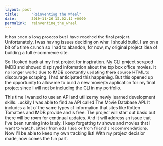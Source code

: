 ```yaml
---
layout: post
title:      "Reinventing the Wheel"
date:       2019-11-26 15:02:12 +0000
permalink:  reinventing_the_wheel
---
```



It has been a long process but I have reached the final project.  Unfortunately, I was having issues deciding on what I should build.  I am on a bit of a time crunch so I had to abandon, for now, my original project idea of building a full e-commerce site.  

So I looked back at my first project for inspiration.  My CLI project scraped IMDB and showed displayed information about the top box office movies.  It no longer works due to IMDB constantly updating there source HTML to discourage scraping.  I had anticipated this happening.  But this opened up the opportunity to allow me to build a new movie/tv application for my final project since I will not be including the CLI in my portfolio.  

This time I wanted to use an API and utilize my newly learned development skills.  Luckily I was able to find an API called The Movie Database API.  It includes a lot of the same types of information that sites like Rotten Tomatoes and IMDB provide and is free.  The project will start out basic but there will be room for continual updates.  And it will address an issue that I've been running into lately.  I keep forgetting tv shows and movies that I want to watch, either from ads I see or from friend's recommendations.  Now I'll be able to keep my own tracking list!  With my project decision made, now comes the fun part.

